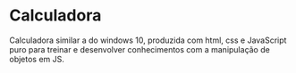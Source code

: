 # Calculadora
 Calculadora similar a do windows 10, produzida com html, css e JavaScript puro para treinar e desenvolver conhecimentos com a manipulação de objetos em JS.
